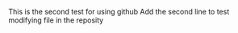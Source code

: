 This is the second test for using github
Add the second line to test modifying file in the reposity
